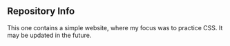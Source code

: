 ## Repository Info
This one contains a simple website, where my focus was to practice CSS. It may be updated in the future.